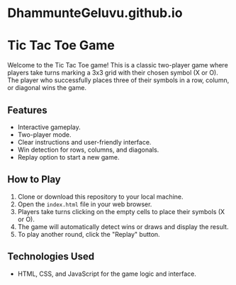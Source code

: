 # DhammunteGeluvu.github.io
# Tic Tac Toe Game

Welcome to the Tic Tac Toe game! This is a classic two-player game where players take turns marking a 3x3 grid with their chosen symbol (X or O). The player who successfully places three of their symbols in a row, column, or diagonal wins the game.

## Features

- Interactive gameplay.
- Two-player mode.
- Clear instructions and user-friendly interface.
- Win detection for rows, columns, and diagonals.
- Replay option to start a new game.

## How to Play

1. Clone or download this repository to your local machine.
2. Open the `index.html` file in your web browser.
3. Players take turns clicking on the empty cells to place their symbols (X or O).
4. The game will automatically detect wins or draws and display the result.
5. To play another round, click the "Replay" button.

## Technologies Used

- HTML, CSS, and JavaScript for the game logic and interface.
